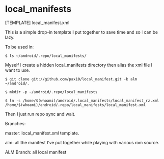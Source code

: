 local_manifests
===============
[TEMPLATE] local_manifest.xml

This is a simple drop-in template I put together to save time and so I can be lazy.


To be used in:

    $ ls ~/android/.repo/local_manifests/

Myself I create a hidden local_manifests directory then alias the xml file I want to use.

    $ git clone git://github.com/pax10/local_manifest.git -b alm ~/android/.
    
    $ mkdir -p ~/android/.repo/local_manifests
    
    $ ln -s /home/$(whoami)/android/.local_manifests/local_manifest_rz.xml /home/$(whoami)/android/.repo/local_manifests/local_manifest.xml

Then I just run repo sync and wait.

Branches:

  master: local_manifest.xml template.
  
  alm: all the manifest I've put together while playing with various rom source.

ALM Branch: all local manifest

